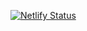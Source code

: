 [![Netlify Status](https://api.netlify.com/api/v1/badges/65a8c576-c330-418e-ab1f-904a3da7ec67/deploy-status)](https://app.netlify.com/sites/onemorebalboa/deploys)
